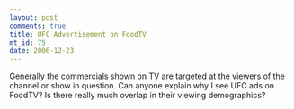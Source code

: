 ```yaml
--- 
layout: post
comments: true
title: UFC Advertisement on FoodTV
mt_id: 75
date: 2006-12-23
---
```

Generally the commercials shown on TV are targeted at the viewers of the channel or show in question.  Can anyone explain why I see UFC ads on FoodTV?  Is there really much overlap in their viewing demographics?
